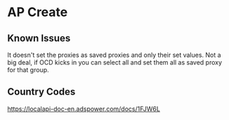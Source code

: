 # AP Create

## Known Issues
It doesn't set the proxies as saved proxies and only their set values. Not a big deal, if OCD kicks in you can select all and set them all as saved proxy for that group.

## Country Codes
https://localapi-doc-en.adspower.com/docs/1FJW6L

